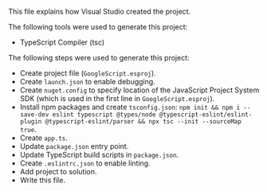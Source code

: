 This file explains how Visual Studio created the project.

The following tools were used to generate this project:
- TypeScript Compiler (tsc)

The following steps were used to generate this project:
- Create project file (`GoogleScript.esproj`).
- Create `launch.json` to enable debugging.
- Create `nuget.config` to specify location of the JavaScript Project System SDK (which is used in the first line in `GoogleScript.esproj`).
- Install npm packages and create `tsconfig.json`: `npm init && npm i --save-dev eslint typescript @types/node @typescript-eslint/eslint-plugin @typescript-eslint/parser && npx tsc --init --sourceMap true`.
- Create `app.ts`.
- Update `package.json` entry point.
- Update TypeScript build scripts in `package.json`.
- Create `.eslintrc.json` to enable linting.
- Add project to solution.
- Write this file.
